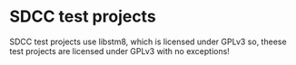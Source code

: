 # SDCC test projects #
SDCC test projects use libstm8, which is licensed under GPLv3
so, theese test projects are licensed under GPLv3 with no exceptions!
